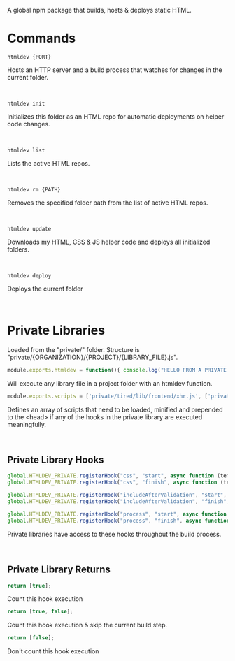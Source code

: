 A global npm package that builds, hosts & deploys static HTML.

# Commands

```htmldev {PORT}```

Hosts an HTTP server and a build process that watches for changes in the current folder.

&nbsp;

```htmldev init```

Initializes this folder as an HTML repo for automatic deployments on helper code changes.

&nbsp;

```htmldev list```

Lists the active HTML repos.

&nbsp;

```htmldev rm {PATH}```

Removes the specified folder path from the list of active HTML repos.

&nbsp;

```htmldev update```

Downloads my HTML, CSS & JS helper code and deploys all initialized folders.

&nbsp;

```htmldev deploy```

Deploys the current folder

&nbsp;

# Private Libraries
Loaded from the "private/" folder. Structure is "private/{ORGANIZATION}/{PROJECT}/{LIBRARY_FILE}.js".
```javascript
module.exports.htmldev = function(){ console.log("HELLO FROM A PRIVATE LIBRARY") };
```
Will execute any library file in a project folder with an htmldev function.

```javascript
module.exports.scripts = ['private/tired/lib/frontend/xhr.js', ['private/tired/lib/frontend/load.js', 50]];
```
Defines an array of scripts that need to be loaded, minified and prepended to the \<head\> if any of the hooks in the private library are executed meaningfully.

&nbsp;

## Private Library Hooks
```javascript
global.HTMLDEV_PRIVATE.registerHook("css", "start", async function (template, node, contents, FILE_PATH, PARENT_PATH) {});
global.HTMLDEV_PRIVATE.registerHook("css", "finish", async function (template, node, contents, FILE_PATH, PARENT_PATH) {});

global.HTMLDEV_PRIVATE.registerHook("includeAfterValidation", "start", async function (parsed, RELATIVE_FILE_PATH) {});
global.HTMLDEV_PRIVATE.registerHook("includeAfterValidation", "finish", async function (parsed, RELATIVE_FILE_PATH) {});

global.HTMLDEV_PRIVATE.registerHook("process", "start", async function (parsed, RELATIVE_FILE_PATH) {});
global.HTMLDEV_PRIVATE.registerHook("process", "finish", async function (parsed, RELATIVE_FILE_PATH) {});
```
Private libraries have access to these hooks throughout the build process.

&nbsp;

## Private Library Returns
``` javascript
return [true];
```
Count this hook execution

``` javascript
return [true, false];
```
Count this hook execution & skip the current build step.

``` javascript
return [false];
```
Don't count this hook execution
